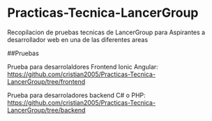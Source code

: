 # Practicas-Tecnica-LancerGroup
Recopilacion de pruebas tecnicas de LancerGroup para Aspirantes a desarrollador web en una de las diferentes areas


##Pruebas

Prueba para desarrolaldores Frontend Ionic Angular: https://github.com/cristian2005/Practicas-Tecnica-LancerGroup/tree/frontend  
  
Prueba para desarroladores backend C# o PHP: https://github.com/cristian2005/Practicas-Tecnica-LancerGroup/tree/backend
